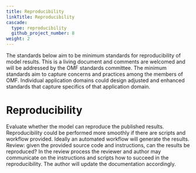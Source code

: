 ```yaml
---
title: Reproducibility
linkTitle: Reproducibility
cascade:
  type: reproducibility
  github_project_number: 8
weight: 2
---
```

The standards below aim to be minimum standards for reproducibility of model results. This is a living document and comments are welcomed and will be addressed by the OMF standards committee. The minimum standards aim to capture concerns and practices among the members of OMF. Individual application domains could design adjusted and enhanced standards that capture specifics of that application domain.

# Reproducibility

Evaluate whether the model can reproduce the published results. Reproducibility could be performed more smoothly if there are scripts and workflow provided. Ideally an automated workflow will generate the results.
Review: given the provided source code and instructions, can the results be reproduced? In the review process the reviewer and author may communicate on the instructions and scripts how to succeed in the reproducibility. The author will update the documentation accordingly.
